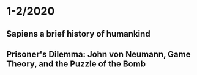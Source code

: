 # 1-2/2020

## Sapiens a brief history of humankind

## Prisoner's Dilemma: John von Neumann, Game Theory, and the Puzzle of the Bomb  <a id="title"></a>

